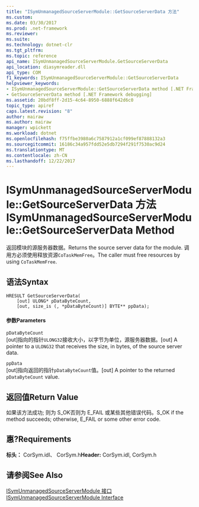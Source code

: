 ```yaml
---
title: "ISymUnmanagedSourceServerModule::GetSourceServerData 方法"
ms.custom: 
ms.date: 03/30/2017
ms.prod: .net-framework
ms.reviewer: 
ms.suite: 
ms.technology: dotnet-clr
ms.tgt_pltfrm: 
ms.topic: reference
api_name: ISymUnmanagedSourceServerModule.GetSourceServerData
api_location: diasymreader.dll
api_type: COM
f1_keywords: ISymUnmanagedSourceServerModule::GetSourceServerData
helpviewer_keywords:
- ISymUnmanagedSourceServerModule::GetSourceServerData method [.NET Framework debugging]
- GetSourceServerData method [.NET Framework debugging]
ms.assetid: 20bdf8ff-2d15-4c64-8950-6888f642d6c0
topic_type: apiref
caps.latest.revision: "8"
author: mairaw
ms.author: mairaw
manager: wpickett
ms.workload: dotnet
ms.openlocfilehash: f75ffbe3980a6c7587912a1cf099ef87888132a3
ms.sourcegitcommit: 16186c34a957fdd52e5db7294f291f7530ac9d24
ms.translationtype: MT
ms.contentlocale: zh-CN
ms.lasthandoff: 12/22/2017
---
```

# <a name="isymunmanagedsourceservermodulegetsourceserverdata-method"></a><span data-ttu-id="30878-102">ISymUnmanagedSourceServerModule::GetSourceServerData 方法</span><span class="sxs-lookup"><span data-stu-id="30878-102">ISymUnmanagedSourceServerModule::GetSourceServerData Method</span></span>
<span data-ttu-id="30878-103">返回模块的源服务器数据。</span><span class="sxs-lookup"><span data-stu-id="30878-103">Returns the source server data for the module.</span></span> <span data-ttu-id="30878-104">调用方必须使用释放资源`CoTaskMemFree`。</span><span class="sxs-lookup"><span data-stu-id="30878-104">The caller must free resources by using `CoTaskMemFree`.</span></span>  
  
## <a name="syntax"></a><span data-ttu-id="30878-105">语法</span><span class="sxs-lookup"><span data-stu-id="30878-105">Syntax</span></span>  
  
```  
HRESULT GetSourceServerData(  
    [out] ULONG* pDataByteCount,   
    [out, size_is (, *pDataByteCount)] BYTE** ppData);  
```  
  
#### <a name="parameters"></a><span data-ttu-id="30878-106">参数</span><span class="sxs-lookup"><span data-stu-id="30878-106">Parameters</span></span>  
 `pDataByteCount`  
 <span data-ttu-id="30878-107">[out]指向的指针`ULONG32`接收大小，以字节为单位，源服务器数据。</span><span class="sxs-lookup"><span data-stu-id="30878-107">[out] A pointer to a `ULONG32` that receives the size, in bytes, of the source server data.</span></span>  
  
 `ppData`  
 <span data-ttu-id="30878-108">[out]指向返回的指针`pDataByteCount`值。</span><span class="sxs-lookup"><span data-stu-id="30878-108">[out] A pointer to the returned `pDataByteCount` value.</span></span>  
  
## <a name="return-value"></a><span data-ttu-id="30878-109">返回值</span><span class="sxs-lookup"><span data-stu-id="30878-109">Return Value</span></span>  
 <span data-ttu-id="30878-110">如果该方法成功; 则为 S_OK否则为 E_FAIL 或某些其他错误代码。</span><span class="sxs-lookup"><span data-stu-id="30878-110">S_OK if the method succeeds; otherwise, E_FAIL or some other error code.</span></span>  
  
## <a name="requirements"></a><span data-ttu-id="30878-111">惠?</span><span class="sxs-lookup"><span data-stu-id="30878-111">Requirements</span></span>  
 <span data-ttu-id="30878-112">**标头：** CorSym.idl、 CorSym.h</span><span class="sxs-lookup"><span data-stu-id="30878-112">**Header:** CorSym.idl, CorSym.h</span></span>  
  
## <a name="see-also"></a><span data-ttu-id="30878-113">请参阅</span><span class="sxs-lookup"><span data-stu-id="30878-113">See Also</span></span>  
 [<span data-ttu-id="30878-114">ISymUnmanagedSourceServerModule 接口</span><span class="sxs-lookup"><span data-stu-id="30878-114">ISymUnmanagedSourceServerModule Interface</span></span>](../../../../docs/framework/unmanaged-api/diagnostics/isymunmanagedsourceservermodule-interface.md)
